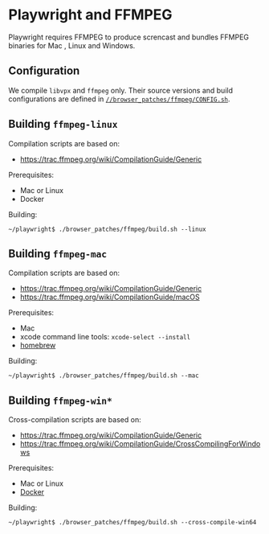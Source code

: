 # Playwright and FFMPEG

Playwright requires FFMPEG to produce screncast and bundles FFMPEG binaries for Mac , Linux and Windows.

## Configuration

We compile `libvpx` and `ffmpeg` only. Their source versions and build
configurations are defined in [`//browser_patches/ffmpeg/CONFIG.sh`](./CONFIG.sh).

## Building `ffmpeg-linux`

Compilation scripts are based on:
- https://trac.ffmpeg.org/wiki/CompilationGuide/Generic

Prerequisites:
- Mac or Linux
- Docker

Building:

```
~/playwright$ ./browser_patches/ffmpeg/build.sh --linux
```

## Building `ffmpeg-mac`

Compilation scripts are based on:
- https://trac.ffmpeg.org/wiki/CompilationGuide/Generic
- https://trac.ffmpeg.org/wiki/CompilationGuide/macOS

Prerequisites:
- Mac
- xcode command line tools: `xcode-select --install`
- [homebrew](https://brew.sh/)

Building:

```
~/playwright$ ./browser_patches/ffmpeg/build.sh --mac
```

## Building `ffmpeg-win*`

Cross-compilation scripts are based on:
- https://trac.ffmpeg.org/wiki/CompilationGuide/Generic
- https://trac.ffmpeg.org/wiki/CompilationGuide/CrossCompilingForWindows

Prerequisites:
- Mac or Linux
- [Docker](https://www.docker.com/)

Building:

```
~/playwright$ ./browser_patches/ffmpeg/build.sh --cross-compile-win64
```


